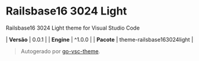 # Railsbase16 3024 Light

Railsbase16 3024 Light theme for Visual Studio Code

| **Versão** | 0.0.1 |
| **Engine** | ^1.0.0 |
| **Pacote** | theme-railsbase163024light |

> Autogerado por [go-vsc-theme](https://github.com/natalbu/go-vsc-theme).
